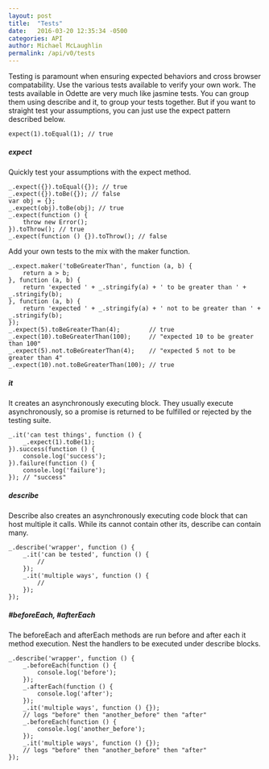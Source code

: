 ```yaml
---
layout: post
title:  "Tests"
date:   2016-03-20 12:35:34 -0500
categories: API
author: Michael McLaughlin
permalink: /api/v0/tests
---
```


<p>Testing is paramount when ensuring expected behaviors and cross browser compatability. Use the various tests available to verify your own work. The tests available in Odette are very much like jasmine tests. You can group them using describe and it, to group your tests together. But if you want to straight test your assumptions, you can just use the expect pattern described below.</p>
<pre class="code code-section"><code class="language-javascript">expect(1).toEqual(1); // true</code></pre>
<div id="methods_expect">
    <h5 class="title-headline">expect</h5>
    <p>Quickly test your assumptions with the expect method.</p>
    <pre class="code code-section"><code class="language-javascript">_.expect({}).toEqual({}); // true
_.expect({}).toBe({}); // false
var obj = {};
_.expect(obj).toBe(obj); // true
_.expect(function () {
    throw new Error();
}).toThrow(); // true
_.expect(function () {}).toThrow(); // false</code></pre>
    <p>Add your own tests to the mix with the maker function.</p>
    <pre class="code code-section"><code class="language-javascript">_.expect.maker('toBeGreaterThan', function (a, b) {
    return a > b;
}, function (a, b) {
    return 'expected ' + _.stringify(a) + ' to be greater than ' + _.stringify(b);
}, function (a, b) {
    return 'expected ' + _.stringify(a) + ' not to be greater than ' + _.stringify(b);
});
_.expect(5).toBeGreaterThan(4);        // true
_.expect(10).toBeGreaterThan(100);     // "expected 10 to be greater than 100"
_.expect(5).not.toBeGreaterThan(4);    // "expected 5 not to be greater than 4"
_.expect(10).not.toBeGreaterThan(100); // true</code></pre>
</div>
<div id="methods_it">
    <h5 class="title-headline">it</h5>
    <p>It creates an asynchronously executing block. They usually execute asynchronously, so a promise is returned to be fulfilled or rejected by the testing suite.</p>
    <pre class="code code-section"><code class="language-javascript">_.it('can test things', function () {
    _.expect(1).toBe(1);
}).success(function () {
    console.log('success');
}).failure(function () {
    console.log('failure');
}); // "success"</code></pre>
</div>
<div id="methods_describe">
    <h5 class="title-headline">describe</h5>
    <p>Describe also creates an asynchronously executing code block that can host multiple it calls. While its cannot contain other its, describe can contain many.</p>
    <pre class="code code-section"><code class="language-javascript">_.describe('wrapper', function () {
    _.it('can be tested', function () {
        //
    });
    _.it('multiple ways', function () {
        //
    });
});</code></pre>
</div>
<div id="methods_beforeEach">
    <h5 class="title-headline">#beforeEach, #afterEach</h5>
    <p>The beforeEach and afterEach methods are run before and after each it method execution. Nest the handlers to be executed under describe blocks.</p>
    <pre class="code code-section"><code class="language-javascript">_.describe('wrapper', function () {
    _.beforeEach(function () {
        console.log('before');
    });
    _.afterEach(function () {
        console.log('after');
    });
    _.it('multiple ways', function () {});
    // logs "before" then "another_before" then "after"
    _.beforeEach(function () {
        console.log('another_before');
    });
    _.it('multiple ways', function () {});
    // logs "before" then "another_before" then "after"
});</code></pre>
</div>